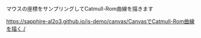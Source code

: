 マウスの座標をサンプリングしてCatmull-Rom曲線を描きます

[https://sapphire-al2o3.github.io/js-demo/canvas/CanvasでCatmull-Rom曲線を描く
/](https://sapphire-al2o3.github.io/js-demo/canvas/Canvas%E3%81%A7Catmull-Rom%E6%9B%B2%E7%B7%9A%E3%82%92%E6%8F%8F%E3%81%8F/)

